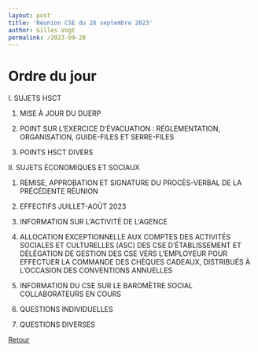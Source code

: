 ```yaml
---
layout: post
title: 'Réunion CSE du 28 septembre 2023'
author: Gilles Vogt
permalink: /2023-09-28
---
```

# Ordre du jour

I.	SUJETS HSCT

1.	MISE À JOUR DU DUERP

2.	POINT SUR L’EXERCICE D’ÉVACUATION : RÉGLEMENTATION, ORGANISATION, GUIDE-FILES ET SERRE-FILES

3.	POINTS HSCT DIVERS

II. SUJETS ÉCONOMIQUES ET SOCIAUX

1.	REMISE, APPROBATION ET SIGNATURE DU PROCÈS-VERBAL DE LA PRÉCÉDENTE RÉUNION

2.	EFFECTIFS JUILLET-AOÛT 2023

3.	INFORMATION SUR L'ACTIVITÉ DE L'AGENCE

4.	ALLOCATION EXCEPTIONNELLE AUX COMPTES DES ACTIVITÉS SOCIALES ET CULTURELLES (ASC) DES CSE D’ÉTABLISSEMENT ET DÉLÉGATION DE GESTION DES CSE VERS L’EMPLOYEUR POUR EFFECTUER LA COMMANDE DES CHÈQUES CADEAUX, DISTRIBUÉS À L’OCCASION DES CONVENTIONS ANNUELLES 

5.	INFORMATION DU CSE SUR LE BAROMÈTRE SOCIAL COLLABORATEURS EN COURS

6.	QUESTIONS INDIVIDUELLES 

7.	QUESTIONS DIVERSES 


 [Retour](./)
